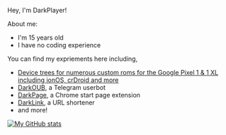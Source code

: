 Hey, I'm DarkPlayer!

About me:
- I'm 15 years old
- I have no coding experience

You can find my expriements here including,
- [Device trees for numerous custom roms for the Google Pixel 1 & 1 XL including ionOS, crDroid and more](https://github.com/DarkPlayerr/android_device_google_marlin)
- [DarkOUB](https://github.com/DarkPlayerr/DarkOUB), a Telegram userbot
- [DarkPage](https://github.com/DarkPlayerr/DarkPage), a Chrome start page extension
- [DarkLink](https://github.com/DarkPlayerr/DarkLink), a URL shortener
- and more!

[![My GitHub stats](https:/github-readme-stats-pxivfk3c1.vercel.app/api?username=DarkPlayerr&show_icons=true&theme=blackred)](https://github.com/DarkPlayerr/github-readme-stats)
